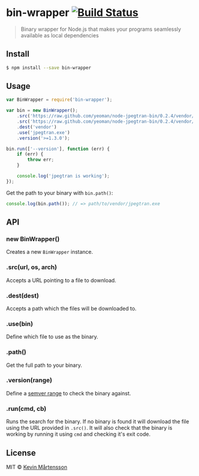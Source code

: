 # bin-wrapper [![Build Status](https://travis-ci.org/kevva/bin-wrapper.svg?branch=master)](https://travis-ci.org/kevva/bin-wrapper)

> Binary wrapper for Node.js that makes your programs seamlessly available as local dependencies

## Install

```bash
$ npm install --save bin-wrapper
```

## Usage

```js
var BinWrapper = require('bin-wrapper');

var bin = new BinWrapper();
    .src('https://raw.github.com/yeoman/node-jpegtran-bin/0.2.4/vendor/win/x64/jpegtran.exe', 'win32', 'x64')
    .src('https://raw.github.com/yeoman/node-jpegtran-bin/0.2.4/vendor/win/x64/libjpeg-62.dll', 'win32', 'x64')
    .dest('vendor')
    .use('jpegtran.exe')
    .version('>=1.3.0');

bin.run(['--version'], function (err) {
    if (err) {
        throw err;
    }

    console.log('jpegtran is working');
});
```

Get the path to your binary with `bin.path()`:

```js
console.log(bin.path()); // => path/to/vendor/jpegtran.exe
```

## API

### new BinWrapper()

Creates a new `BinWrapper` instance.

### .src(url, os, arch)

Accepts a URL pointing to a file to download.

### .dest(dest)

Accepts a path which the files will be downloaded to.

### .use(bin)

Define which file to use as the binary.

### .path()

Get the full path to your binary.

### .version(range)

Define a [semver range](https://github.com/isaacs/node-semver#ranges) to check 
the binary against.

### .run(cmd, cb)

Runs the search for the binary. If no binary is found it will download the file using the URL
provided in `.src()`. It will also check that the binary is working by running it using `cmd`
and checking it's exit code.

## License

MIT © [Kevin Mårtensson](http://kevinmartensson.com)
